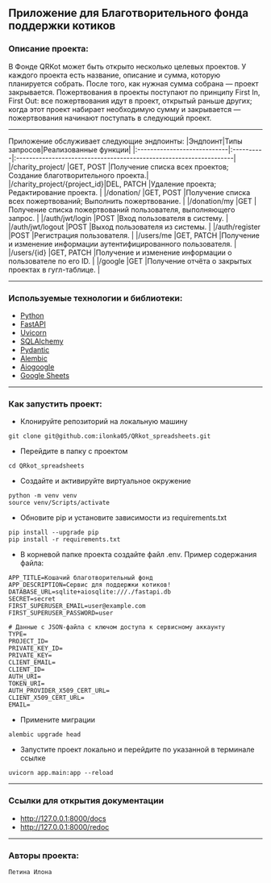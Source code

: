 ## Приложение для Благотворительного фонда поддержки котиков


### Описание проекта:

В Фонде QRKot может быть открыто несколько целевых проектов. У каждого проекта есть название, описание и сумма, которую планируется собрать. После того, как нужная сумма собрана — проект закрывается.
Пожертвования в проекты поступают по принципу First In, First Out: все пожертвования идут в проект, открытый раньше других; когда этот проект набирает необходимую сумму и закрывается — пожертвования начинают поступать в следующий проект.

---

Приложение обслуживает следующие эндпоинты:
|Эндпоинт|Типы запросов|Реализованные функции|
|:----------------------------|:----------|:-------------------------------------------------------------------|
|/charity_project/            |GET, POST  |Получение списка всех проектов; Создание благотворительного проекта.|
|/charity_project/{project_id}|DEL, PATCH |Удаление проекта; Редактирование проекта.                           |
|/donation/                   |GET, POST  |Получение списка всех пожертвований; Выполнить пожертвование.       |
|/donation/my                 |GET        |Получение списка пожертвований пользователя, выполняющего запрос.   |
|/auth/jwt/login              |POST       |Вход пользователя в систему.                                        |
|/auth/jwt/logout             |POST       |Выход пользователя из системы.                                      |
|/auth/register               |POST       |Регистрация пользователя.                                           |
|/users/me                    |GET, PATCH |Получение и изменение информации аутентифицированного пользователя. |
|/users/{id}                  |GET, PATCH |Получение и изменение информации о пользователе по его ID.          |
|/google                      |GET        |Получение отчёта о закрытых проектах в гугл-таблице.                |

---

### Используемые технологии и библиотеки:
* [Python](https://www.python.org/)
* [FastAPI](https://fastapi.tiangolo.com/)
* [Uvicorn](https://www.uvicorn.org/)
* [SQLAlchemy](https://docs.sqlalchemy.org/en/14/)
* [Pydantic](https://docs.pydantic.dev/latest/)
* [Alembic](https://alembic.sqlalchemy.org/en/latest/)
* [Aiogoogle](https://aiogoogle.readthedocs.io/en/latest/#)
* [Google Sheets](https://www.google.ru/intl/ru/sheets/about/)

---

### Как запустить проект:

- Клонируйте репозиторий на локальную машину

```
git clone git@github.com:ilonka05/QRkot_spreadsheets.git
```

- Перейдите в папку с проектом

```
cd QRkot_spreadsheets
```

- Создайте и активируйте виртуальное окружение

```
python -m venv venv
source venv/Scripts/activate
```

- Обновите pip и установите зависимости из requirements.txt

```
pip install --upgrade pip
pip install -r requirements.txt
```

- В корневой папке проекта создайте файл .env. Пример содержания файла:

```
APP_TITLE=Кошачий благотворительный фонд 
APP_DESCRIPTION=Сервис для поддержки котиков!
DATABASE_URL=sqlite+aiosqlite:///./fastapi.db
SECRET=secret
FIRST_SUPERUSER_EMAIL=user@example.com
FIRST_SUPERUSER_PASSWORD=user

# Данные с JSON-файла с ключом доступа к сервисному аккаунту
TYPE=
PROJECT_ID=
PRIVATE_KEY_ID=
PRIVATE_KEY=
CLIENT_EMAIL=
CLIENT_ID=
AUTH_URI=
TOKEN_URI=
AUTH_PROVIDER_X509_CERT_URL=
CLIENT_X509_CERT_URL=
EMAIL=

```

- Примените миграции

```
alembic upgrade head
```

- Запустите проект локально и перейдите по указанной в терминале ссылке

```
uvicorn app.main:app --reload
```

---

### Ссылки для открытия документации

* http://127.0.0.1:8000/docs
* http://127.0.0.1:8000/redoc

---

### Авторы проекта:

    Петина Илона
